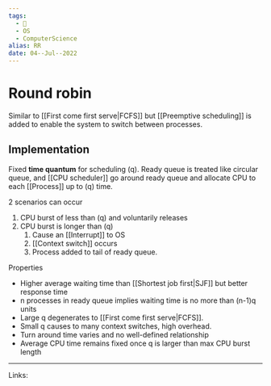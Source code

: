 ```yaml
---
tags:
  - 🌱
  - OS
  - ComputerScience 
alias: RR
date: 04--Jul--2022
---
```


# Round robin

Similar to [[First come first serve|FCFS]] but [[Preemptive scheduling]] is added to enable the system to switch between processes.

## Implementation

Fixed **time quantum** for scheduling (q). Ready queue is treated like circular queue, and [[CPU scheduler]] go around ready queue and allocate CPU to each [[Process]] up to (q) time.

2 scenarios can occur

1. CPU burst of less than (q) and voluntarily releases
2. CPU burst is longer than (q)
    1. Cause an [[Interrupt]] to OS
    2. [[Context switch]] occurs
    3. Process added to tail of ready queue.

Properties

- Higher average waiting time than [[Shortest job first|SJF]] but better response time
- n processes in ready queue implies waiting time is no more than (n-1)q units
- Large q degenerates to [[First come first serve|FCFS]].
- Small q causes to many context switches, high overhead.
- Turn around time varies and no well-defined relationship
- Average CPU time remains fixed once q is larger than max CPU burst length

---
Links: 